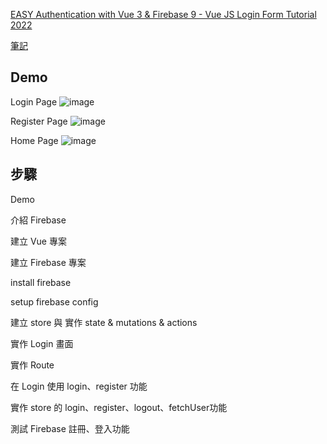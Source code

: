 [EASY Authentication with Vue 3 & Firebase 9 - Vue JS Login Form Tutorial 2022](https://www.youtube.com/watch?v=Kc-FbPSdezg)

[筆記](https://hackmd.io/@6USSWVbIT3KHUUNCPK8Pqw/HkaBzMvN6)
## Demo
Login Page
![image](https://hackmd.io/_uploads/rk5tf4DVa.png)

Register Page
![image](https://hackmd.io/_uploads/SkksGED4T.png)

Home Page
![image](https://hackmd.io/_uploads/S1NjGNwNp.png)

## 步驟
Demo

介紹 Firebase

建立 Vue 專案

建立 Firebase 專案

install firebase

setup firebase config

建立 store 與 實作 state & mutations & actions

實作 Login 畫面

實作 Route

在 Login 使用 login、register 功能

實作 store 的 login、register、logout、fetchUser功能

測試 Firebase 註冊、登入功能
